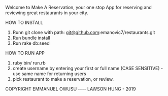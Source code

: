 Welcome to Make A Reservation, your one stop App for reserving and reviewing
great restaurants in your city.

HOW TO INSTALL
  1. Runn git clone with path: git@github.com:emanovic7/restaurants.git
  2. Run bundle install
  3. Run rake db:seed

HOW TO RUN APP  
  1. ruby bin/ run.rb
  2. create username by entering your first or full name (CASE SENSITIVE)
     -use same name for returning users
  3. pick restaurant to make a reservation, or review.


COPYRIGHT EMMANUEL OWUSU ---- LAWSON HUNG - 2019   
